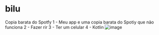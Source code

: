 # bilu
Copia barata do Spotfy
1 - Meu app e uma copia barata do Spotiy que não funciona
2 - Fazer rir
3 - Ter um celular
4 - Kotlin
![image](https://user-images.githubusercontent.com/108556986/176978797-0670c3f6-82a0-4106-8272-827d51474ad0.png)
